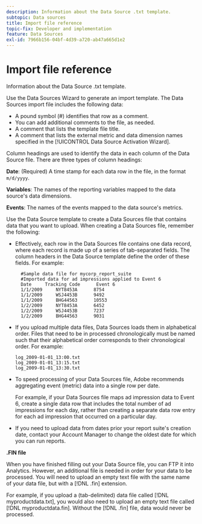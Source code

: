 ```yaml
---
description: Information about the Data Source .txt template.
subtopic: Data sources
title: Import file reference
topic-fix: Developer and implementation
feature: Data Sources
exl-id: 7966b156-04bf-4d39-a720-ab47a665d1e2
---
```

# Import file reference

Information about the Data Source .txt template.

 Use the Data Sources Wizard to generate an import template. The Data Sources import file includes the following data:

* A pound symbol (#) identifies that row as a comment.
* You can add additional comments to the file, as needed.
* A comment that lists the template file title.
* A comment that lists the external metric and data dimension names specified in the [!UICONTROL Data Source Activation Wizard].

Column headings are used to identify the data in each column of the Data Source file. There are three types of column headings:

**Date**: (Required) A time stamp for each data row in the file, in the format `m/d/yyyy`.

**Variables**: The names of the reporting variables mapped to the data source's data dimensions.

**Events**: The names of the events mapped to the data source's metrics.

Use the Data Source template to create a Data Sources file that contains data that you want to upload. When creating a Data Sources file, remember the following:

* Effectively, each row in the Data Sources file contains one data record, where each record is made up of a series of tab-separated fields. The column headers in the Data Source template define the order of these fields. For example:

  ```
    #Sample data file for mycorp_report_suite 
    #Imported data for ad impressions applied to Event 6
    Date     Tracking Code      Event 6 
    1/1/2009     NYT8453A      8754
    1/1/2009     WSJ4453B      9492
    1/1/2009     BHG44563      10553
    1/2/2009     NYT8453A      6452
    1/2/2009     WSJ4453B      7237
    1/2/2009     BHG44563      9031
  ```

* If you upload multiple data files, Data Sources loads them in alphabetical order. Files that need to be in processed chronologically must be named such that their alphabetical order corresponds to their chronological order. For example:

  ```
  log_2009-01-01_13:00.txt
  log_2009-01-01_13:15.txt
  log_2009-01-01_13:30.txt
  ```

* To speed processing of your Data Sources file, Adobe recommends aggregating event (metric) data into a single row per date.

  For example, if your Data Sources file maps ad impression data to Event 6, create a single data row that includes the total number of ad impressions for each day, rather than creating a separate data row entry for each ad impression that occurred on a particular day.
* If you need to upload data from dates prior your report suite's creation date, contact your Account Manager to change the oldest date for which you can run reports.

**.FIN file**

When you have finished filling out your Data Source file, you can FTP it into Analytics. However, an additional file is needed in order for your data to be processed. You will need to upload an empty text file with the same name of your data file, but with a [!DNL .fin] extension.

For example, if you upload a (tab-delimited) data file called [!DNL myproductdata.txt], you would also need to upload an empty text file called [!DNL myproductdata.fin]. Without the [!DNL .fin] file, data would never be processed.
